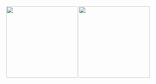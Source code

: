 ## 

<div >
  <a href="https://github.com/curegit?tab=repositories">
    <img align="left" src="https://github-readme-stats.vercel.app/api/?username=curegit&count_private=true&show_icons=true" height="190px" vspace="2px">
    <img align="left" src="https://github-readme-stats.vercel.app/api/top-langs/?username=curegit&layout=compact&langs_count=8" height="190px" vspace="2px">
  </a>
</div>
